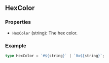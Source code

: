 ## HexColor

### Properties

- `HexColor` (string): The hex color.

### Example

```typescript
type HexColor = `#${string}` | `0x${string}`;
```